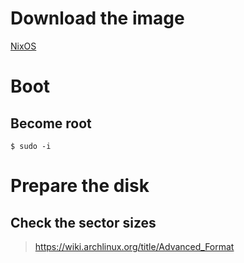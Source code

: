 # Download the image

[NixOS](https://nixos.org/download/)

# Boot

## Become root

```
$ sudo -i
```

# Prepare the disk

## Check the sector sizes

> https://wiki.archlinux.org/title/Advanced_Format

# 
